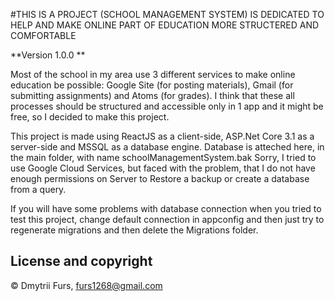 #THIS IS A PROJECT (SCHOOL MANAGEMENT SYSTEM) IS DEDICATED TO HELP AND MAKE ONLINE PART OF EDUCATION MORE STRUCTERED AND COMFORTABLE

**Version 1.0.0 **

Most of the school in my area use 3 different services to make online education be possible: Google Site (for posting materials), 
Gmail (for submitting assignments) and Atoms (for grades). I think that these all processes should be structured and accessible only in 1 app 
and it might be free, so I decided to make this project.

This project is made using ReactJS as a client-side, ASP.Net Core 3.1 as a server-side and MSSQL as a database engine. Database is atteched here, in the main folder, with name schoolManagementSystem.bak
Sorry, I tried to use Google Cloud Services, but faced with the problem, that I do not have enough permissions on Server to Restore a backup or create a database from a query.

If you will have some problems with database connection when you tried to test this project, change default connection in appconfig and then just try to regenerate migrations and then delete the Migrations folder.

## License and copyright

© Dmytrii Furs, furs1268@gmail.com
